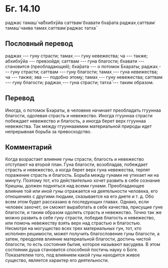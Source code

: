 # Бг. 14.10
раджас тамаш́ ча̄бхибхӯйа
саттвам̇ бхавати бха̄рата
раджах̣ саттвам̇ тамаш́ чаива
тамах̣ саттвам̇ раджас татха̄
## Пословный перевод

раджах̣ --- гуну страсти; тамах̣ --- гуну невежества; ча --- также;
абхибхӯйа --- превзойдя; саттвам --- гуна благости; бхавати ---
становится (преобладающей); бха̄рата --- о потомок Бхараты; раджах̣ ---
гуну страсти; саттвам --- гуну благости; тамах̣ --- гуна невежества; ча
--- также; эва --- подобно этому; тамах̣ --- гуну невежества; саттвам ---
гуну благости; раджах̣ --- гуна страсти; татха̄ --- таким образом.

## Перевод

Иногда, о потомок Бхараты, в человеке начинает преобладать ггууннаа
благости, одолевая страсть и невежество. Иногда ггууннаа страсти
побеждает невежество и благость, а иногда берет верх ггууннаа
невежества. Так между ггууннааммии материальной природы идет непрерывная
борьба за превосходство.

## Комментарий

Когда возрастает влияние гуны страсти, благость и невежество отступают
на второй план. Гуна благости, возобладав, побеждает страсть и
невежество, а когда берет верх гуна невежества, терпят поражение страсть
и благость. Борьба между гунами не утихает ни на минуту. Поэтому тот,
кто действительно хочет развить в себе сознание Кришны, должен подняться
над всеми гунами. Преобладающее влияние той или иной гуны отражается на
деятельности человека, его отношениях с другими людьми, сказывается на
его диете и т. д. Обо всем этом будет рассказано в последующих главах.
Однако, если человек захочет, он сможет выработать в себе качества,
присущие гуне благости, и таким образом одолеть страсть и невежество.
Точно так же можно развить в себе гуну страсти, победив благость и
невежество, или помочь невежеству взять верх над страстью и благостью.
Несмотря на могущество всех трех материальных гун, тот, кто исполнен
решимости, может получить благословение гуны благости, а затем,
преодолев влияние материальной благости, достичь чистой благости, то
есть состояния бытия, которое называют васудева. В этом состоянии душа
становится способной постичь науку о Боге. Показателем того, под
влиянием какой гуны находится живое существо, является характер его
деятельности.
